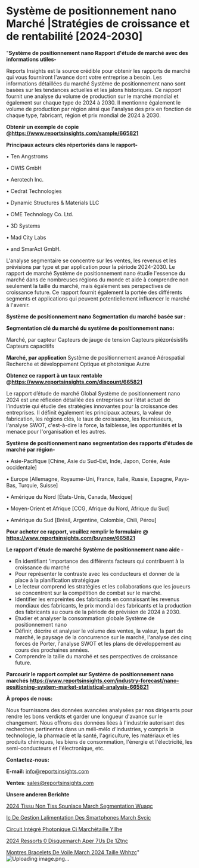 # Système de positionnement nano Marché |Stratégies de croissance et de rentabilité [2024-2030]

"<strong>Système de positionnement nano Rapport d'étude de marché avec des informations utiles-</strong>

Reports Insights est la source crédible pour obtenir les rapports de marché qui vous fourniront l'avance dont votre entreprise a besoin. Les informations détaillées du marché Système de positionnement nano sont basées sur les tendances actuelles et les jalons historiques. Ce rapport fournit une analyse du volume de production sur le marché mondial et également sur chaque type de 2024 à 2030. Il mentionne également le volume de production par région ainsi que l'analyse des prix en fonction de chaque type, fabricant, région et prix mondial de 2024 à 2030.

<strong><b>Obtenir un exemple de copie @</b></strong><a href=https://www.reportsinsights.com/sample/665821><strong><b>https://www.reportsinsights.com/sample/665821</b></strong></a>

<b>Principaux acteurs clés répertoriés dans le rapport-</b>

<b> </b>• Ten Angstroms

• OWIS GmbH

• Aerotech Inc.

• Cedrat Technologies

• Dynamic Structures & Materials LLC

• OME Technology Co. Ltd.

• 3D Systems

• Mad City Labs

• and SmarAct GmbH.

L'analyse segmentaire se concentre sur les ventes, les revenus et les prévisions par type et par application pour la période 2024-2030. Le rapport de marché Système de positionnement nano étudie l'essence du marché dans de nombreuses régions du monde et aide à comprendre non seulement la taille du marché, mais également ses perspectives de croissance future. Ce rapport fournit également la portée des différents segments et applications qui peuvent potentiellement influencer le marché à l'avenir.

<strong>Système de positionnement nano Segmentation du marché basée sur :</strong>

<strong> Segmentation clé du marché du système de positionnement nano: </strong>

Marché, par capteur
Capteurs de jauge de tension
Capteurs piézorésistifs
Capteurs capacitifs

<strong> Marché, par application </strong>
Système de positionnement avancé
Aérospatial
Recherche et développement
Optique et photonique
Autre

<strong><b>Obtenez ce rapport à un taux rentable @</b></strong><a href=https://www.reportsinsights.com/discount/665821><strong><b>https://www.reportsinsights.com/discount/665821</b></strong></a>

Le rapport d’étude de marché Global Système de positionnement nano 2024 est une réflexion détaillée des entreprises sur l’état actuel de l’industrie qui étudie des stratégies innovantes pour la croissance des entreprises. Il définit également les principaux acteurs, la valeur de fabrication, les régions clés, le taux de croissance, les fournisseurs, l'analyse SWOT, c'est-à-dire la force, la faiblesse, les opportunités et la menace pour l'organisation et les autres.

<strong>Système de positionnement nano segmentation des rapports d'études de marché par région-</strong>

• Asie-Pacifique [Chine, Asie du Sud-Est, Inde, Japon, Corée, Asie occidentale]

• Europe [Allemagne, Royaume-Uni, France, Italie, Russie, Espagne, Pays-Bas, Turquie, Suisse]

• Amérique du Nord [États-Unis, Canada, Mexique]

• Moyen-Orient et Afrique [CCG, Afrique du Nord, Afrique du Sud]

• Amérique du Sud [Brésil, Argentine, Colombie, Chili, Pérou]

<strong>Pour acheter ce rapport, veuillez remplir le formulaire @   <a href=https://www.reportsinsights.com/buynow/665821>https://www.reportsinsights.com/buynow/665821</a></strong>

<strong>Le rapport d'étude de marché Système de positionnement nano aide -</strong>
<ul>
  <li>En identifiant 'importance des différents facteurs qui contribuent à la croissance du marché</li>
  <li>Pour représenter le contraste avec les conducteurs et donner de la place à la planification stratégique</li>
  <li>Le lecteur comprend les stratégies et les collaborations que les joueurs se concentrent sur la compétition de combat sur le marché.</li>
  <li>Identifier les empreintes des fabricants en connaissant les revenus mondiaux des fabricants, le prix mondial des fabricants et la production des fabricants au cours de la période de prévision de 2024 à 2030.</li>
  <li>Étudier et analyser la consommation globale Système de positionnement nano</li>
  <li>Définir, décrire et analyser le volume des ventes, la valeur, la part de marché, le paysage de la concurrence sur le marché, l'analyse des cinq forces de Porter, l'analyse SWOT et les plans de développement au cours des prochaines années.</li>
  <li>Comprendre la taille du marché et ses perspectives de croissance future.</li>
</ul>

<strong>Parcourir le rapport complet sur Système de positionnement nano marchés <a href=https://www.reportsinsights.com/industry-forecast/nano-positioning-system-market-statistical-analysis-665821>https://www.reportsinsights.com/industry-forecast/nano-positioning-system-market-statistical-analysis-665821</a></strong>

<strong>À propos de nous:</strong>

Nous fournissons des données avancées analysées par nos dirigeants pour rendre les bons verdicts et garder une longueur d'avance sur le changement. Nous offrons des données liées à l'industrie autorisant des recherches pertinentes dans un méli-mélo d'industries, y compris la technologie, la pharmacie et la santé, l'agriculture, les matériaux et les produits chimiques, les biens de consommation, l'énergie et l'électricité, les semi-conducteurs et l'électronique, etc.

<strong>Contactez-nous:</strong>

<strong>E-mail:</strong> <a href=mailto:info@reportsinsights.com>info@reportsinsights.com</a>

<strong>Ventes</strong>: <a href=mailto:sales@reportsinsights.com>sales@reportsinsights.com</a>

<strong>Unsere anderen Berichte</strong>

<a href=https://www.linkedin.com/pulse/2024-tissu-non-tiss%C3%A9-spunlace-march%C3%A9-segmentation-wuaqc/>2024 Tissu Non Tiss Spunlace March Segmentation Wuaqc</a>

<a href=https://www.linkedin.com/pulse/ic-de-gestion-lalimentation-des-smartphones-march%C3%A9-svcic/>Ic De Gestion Lalimentation Des Smartphones March Svcic</a>

<a href=https://www.linkedin.com/pulse/circuit-intégré-photonique-ci-marchétaille-yllhe/>Circuit Intégré Photonique Ci Marchétaille Yllhe</a>

<a href=https://www.linkedin.com/pulse/2024-ressorts-%C3%A0-disquemarch%C3%A9-aper%C3%A7us-de-1ztnc/>2024 Ressorts  0 Disquemarch Aper 7Us De 1Ztnc</a>

<a href=https://www.linkedin.com/pulse/montres-bracelets-de-voile-march%C3%A9-2024-taille-whhzc/>Montres Bracelets De Voile March 2024 Taille Whhzc</a>"
![Uploading image.png…]()
